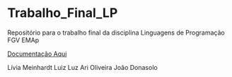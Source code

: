 # Trabalho_Final_LP
Repositório para o trabalho final da disciplina Linguagens de Programação FGV EMAp

[Documentação Aqui](https://rawcdn.githack.com/liviameinhardt/Trabalho_Final_LP/35f0fce61f586ed7b634de55c3b125eae7b882fb/Documentacao/_build/html/index.html)


Lívia Meinhardt
Luiz Luz
Ari Oliveira 
João Donasolo
